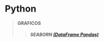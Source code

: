 # Python
> #### GRAFICOS
> > ##### SEABORN [(DataFrame Pandas)](https://github.com/gitmenezes/python/blob/main/Seaborn-Pandas.ipynb)
